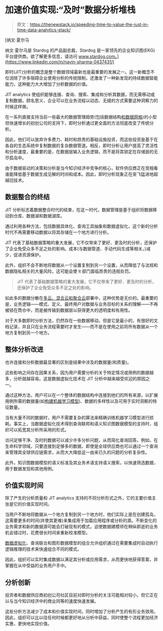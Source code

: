 # 加速价值实现:“及时”数据分析堆栈

> 原文：<https://thenewstack.io/speeding-time-to-value-the-just-in-time-data-analytics-stack/>

[](https://www.linkedin.com/in/navin-sharma-0437431/)

 [纳文·夏尔马

纳文·夏尔马是 Stardog 的产品副总裁，Stardog 是一家领先的企业知识图(EKG)平台提供商。欲了解更多信息，请访问 www.stardog.com。](https://www.linkedin.com/in/navin-sharma-0437431/) [](https://www.linkedin.com/in/navin-sharma-0437431/)

即时(JIT)分析的概念是整个数据领域最新也是最重要的发展之一。这一新概念不仅消除了许多阻碍企业使用分析的传统限制，还激发了一种新发现的持续数据智能能力，这种能力大大增加了分析数据的价值。

JIT analytics 使组织能够连接、查询、搜索、集成和分析其数据，而无需移动或复制数据。顾名思义，企业可以在业务流程以动态、无缝的方式需要这种洞察力的时候这样做。

在一系列直接支持当前一些最大的数据管理趋势(包括数据结构[和数据网格](https://www.forrester.com/blogs/take-the-confusion-out-of-data-mesh/))的小型但快速增长的初创公司的支持下，即时分析通过更全面的方法彻底改变了传统分析。

因此，他们可以放弃许多费力、耗时和昂贵的基础设施投资，而这些投资是基于在各自的生态系统中复制数据的复杂数据管道。相反，即时分析让用户提高了灵活性和分析速度，最重要的是，在数据层输入业务逻辑，而不是将其锁定在存储层的无尽孤岛中。

由于数据驱动的决策和分析是当今知识经济中竞争的核心，软件供应商正在竞相看谁能降低基于数据生成见解的时间和成本。因此，即时分析现象正在突飞猛进地超越旧技术。

## 数据整合的终结

JIT 分析标志着数据整合时代的结束，在这一时代，数据管理是基于组织将数据移动到仓库、数据湖和数据湖库。

通过利用各种方法，包括数据具体化、查询工具抽象和数据虚拟化，这个新的分析时代不再需要移动数据以将其存储在一个地方进行分析。

JIT 代表了基础数据策略的重大发展，它不仅带来了更好、更及时的分析，还保护了企业免受众多不足之处的影响。成本(与数据管道、手动代码生成等相关。)减少，促进资源保护。

此外，组织不会不断地将数据从一个设置复制到另一个设置，从而降低了与法规和数据隐私相关的大量风险，这可能会使 it 部门面临昂贵的违规处罚。

> JIT 代表了基础数据策略的重大发展，它不仅带来了更好、更及时的分析，还保护了企业免受众多不足之处的影响。

如此多的数据分散在[多云、混合云和聚合云](https://www.gartner.com/smarterwithgartner/execute-your-cloud-strategy-with-a-cloud-center-of-excellence)部署中，这种优势是无价的。最重要的是，业务逻辑——模式、定义、最终用户对数据与业务目标的关系的理解——不再被锁在筒仓中，而是被传输到数据层以获得更大的透明度和有用性。

对于大多数即时分析方法，仍然存在一些数据移动。但是它是最小的，有很好的文档记录，并且只在业务流程需要时才发生——而不是在使用之前将所有数据从一个地方复制到另一个地方。

## 整体分析改进

也许连接和分析数据最显著的区别是结果中涉及的数据量(和质量)。

这些影响之间存在因果关系，因为用户需要分析的关于特定情况或用例的数据越多，分析就越容易。这是数据虚拟化技术在 JIT 分析中越来越受欢迎的原因之一。

通过这种方法，用户可以在一个整体的数据结构中连接到他们的所有来源，以扩展用例所需的数据量(如[构建机器学习模型](https://blogs.gartner.com/sumit-agarwal/5-techniques-to-troubleshoot-a-machine-learning-model/?_ga=2.210780247.37807771.1641854259-2045176721.1641854259))、数据的多样性以及可用于实时洞察的特征数量。

当有大量不同的数据时，用户不需要复杂的算法来精确训练机器学习模型进行损耗。事实上，当数据虚拟化技术得到查询联邦和语义知识图数据模型的支持时，组织可以拓宽其分析所采用的形式。

访问足够干净、及时的数据可以减少许多分析问题，从而简化查询回答。例如，在生命科学领域，只要连接到足够多的数据，即使是全球供应商也可以通过一个查询来管理其全球供应链需求，从而大大降低这一由来已久的问题的分析复杂性。

此外，知识图数据模型的语义标准及其业务术语支持语义搜索，以快速筛选数据，用于数据发现和其他用例。

## 价值实现时间

除了产生的分析质量和 JIT analytics 支持的不同分析形式之外，它的主要价值主张是它的价值实现时间。

当用户不断地将数据从一个地方复制到另一个地方时，他们实际上是在创建孤岛，这需要更多的时间(并使其更难)来集成用于加载应用程序或分析的源。不断变化的业务需求和新的数据源可能会打破现有的模式，迫使数据建模师在稍纵即逝的业务机会错过时，花费很长时间来重新校准模型。

[数据虚拟化](https://www.gartner.com/en/information-technology/glossary/virtualization)、查询联合和图形数据模型的组合允许组织通过在需要集成时自动执行逻辑推理的技术来快速组合不同的模式。

因此，组织可以实时集成数据以满足其分析或应用需求，从而更快地获得答案，并掌握在从中受益的业务用户手中。

## 分析创新

投资者和数据供应商初创公司社区目前对即时分析的关注可能相对较小，但它正在以与当今知识经济中的商业同等的速度快速发展。

这些分析方法减少了成本和价值实现时间，同时增加了分析产生的有形业务效用。因此，组织可以比以往任何时候都更好地从分析中获益，同时使整个流程更加经济实惠，更快地实现价值。

<svg xmlns:xlink="http://www.w3.org/1999/xlink" viewBox="0 0 68 31" version="1.1"><title>Group</title> <desc>Created with Sketch.</desc></svg>